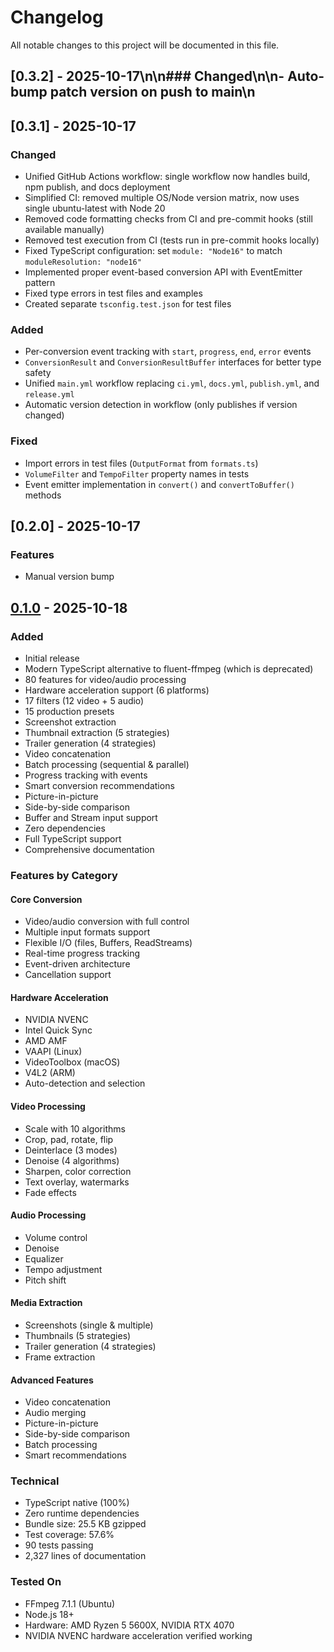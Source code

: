 # Changelog

All notable changes to this project will be documented in this file.

## [0.3.2] - 2025-10-17\n\n### Changed\n\n- Auto-bump patch version on push to main\n

## [0.3.1] - 2025-10-17

### Changed

- Unified GitHub Actions workflow: single workflow now handles build, npm publish, and docs deployment
- Simplified CI: removed multiple OS/Node version matrix, now uses single ubuntu-latest with Node 20
- Removed code formatting checks from CI and pre-commit hooks (still available manually)
- Removed test execution from CI (tests run in pre-commit hooks locally)
- Fixed TypeScript configuration: set `module: "Node16"` to match `moduleResolution: "node16"`
- Implemented proper event-based conversion API with EventEmitter pattern
- Fixed type errors in test files and examples
- Created separate `tsconfig.test.json` for test files

### Added

- Per-conversion event tracking with `start`, `progress`, `end`, `error` events
- `ConversionResult` and `ConversionResultBuffer` interfaces for better type safety
- Unified `main.yml` workflow replacing `ci.yml`, `docs.yml`, `publish.yml`, and `release.yml`
- Automatic version detection in workflow (only publishes if version changed)

### Fixed

- Import errors in test files (`OutputFormat` from `formats.ts`)
- `VolumeFilter` and `TempoFilter` property names in tests
- Event emitter implementation in `convert()` and `convertToBuffer()` methods

## [0.2.0] - 2025-10-17

### Features

- Manual version bump

## [0.1.0] - 2025-10-18

### Added

- Initial release
- Modern TypeScript alternative to fluent-ffmpeg (which is deprecated)
- 80 features for video/audio processing
- Hardware acceleration support (6 platforms)
- 17 filters (12 video + 5 audio)
- 15 production presets
- Screenshot extraction
- Thumbnail extraction (5 strategies)
- Trailer generation (4 strategies)
- Video concatenation
- Batch processing (sequential & parallel)
- Progress tracking with events
- Smart conversion recommendations
- Picture-in-picture
- Side-by-side comparison
- Buffer and Stream input support
- Zero dependencies
- Full TypeScript support
- Comprehensive documentation

### Features by Category

#### Core Conversion

- Video/audio conversion with full control
- Multiple input formats support
- Flexible I/O (files, Buffers, ReadStreams)
- Real-time progress tracking
- Event-driven architecture
- Cancellation support

#### Hardware Acceleration

- NVIDIA NVENC
- Intel Quick Sync
- AMD AMF
- VAAPI (Linux)
- VideoToolbox (macOS)
- V4L2 (ARM)
- Auto-detection and selection

#### Video Processing

- Scale with 10 algorithms
- Crop, pad, rotate, flip
- Deinterlace (3 modes)
- Denoise (4 algorithms)
- Sharpen, color correction
- Text overlay, watermarks
- Fade effects

#### Audio Processing

- Volume control
- Denoise
- Equalizer
- Tempo adjustment
- Pitch shift

#### Media Extraction

- Screenshots (single & multiple)
- Thumbnails (5 strategies)
- Trailer generation (4 strategies)
- Frame extraction

#### Advanced Features

- Video concatenation
- Audio merging
- Picture-in-picture
- Side-by-side comparison
- Batch processing
- Smart recommendations

### Technical

- TypeScript native (100%)
- Zero runtime dependencies
- Bundle size: 25.5 KB gzipped
- Test coverage: 57.6%
- 90 tests passing
- 2,327 lines of documentation

### Tested On

- FFmpeg 7.1.1 (Ubuntu)
- Node.js 18+
- Hardware: AMD Ryzen 5 5600X, NVIDIA RTX 4070
- NVIDIA NVENC hardware acceleration verified working

[0.1.0]: https://github.com/parth181195/ffmpeg-forge/releases/tag/v0.1.0
